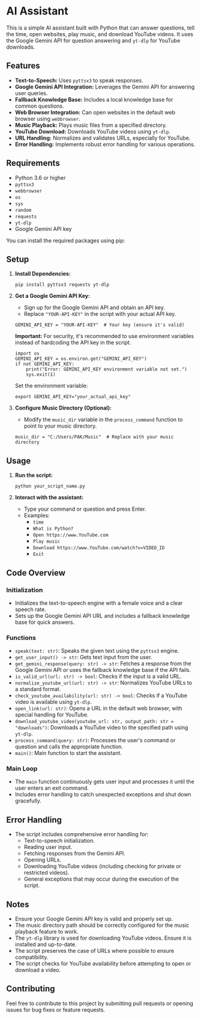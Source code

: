 # AI Assistant

This is a simple AI assistant built with Python that can answer questions, tell the time, open websites, play music, and download YouTube videos. It uses the Google Gemini API for question answering and `yt-dlp` for YouTube downloads.

## Features

*   **Text-to-Speech:** Uses `pyttsx3` to speak responses.
*   **Google Gemini API Integration:** Leverages the Gemini API for answering user queries.
*   **Fallback Knowledge Base:** Includes a local knowledge base for common questions.
*   **Web Browser Integration:** Can open websites in the default web browser using `webbrowser`.
*   **Music Playback:** Plays music files from a specified directory.
*   **YouTube Download:** Downloads YouTube videos using `yt-dlp`.
*   **URL Handling:** Normalizes and validates URLs, especially for YouTube.
*   **Error Handling:** Implements robust error handling for various operations.

## Requirements

*   Python 3.6 or higher
*   `pyttsx3`
*   `webbrowser`
*   `os`
*   `sys`
*   `random`
*   `requests`
*   `yt-dlp`
*   Google Gemini API key

You can install the required packages using pip:


## Setup

1.  **Install Dependencies:**

    ```
    pip install pyttsx3 requests yt-dlp
    ```
2.  **Get a Google Gemini API Key:**

    *   Sign up for the Google Gemini API and obtain an API key.
    *   Replace `"YOUR-API-KEY"` in the script with your actual API key.

    ```
    GEMINI_API_KEY = "YOUR-API-KEY"  # Your key (ensure it's valid)
    ```

    **Important:** For security, it's recommended to use environment variables instead of hardcoding the API key in the script.

    ```
    import os
    GEMINI_API_KEY = os.environ.get("GEMINI_API_KEY")
    if not GEMINI_API_KEY:
        print("Error: GEMINI_API_KEY environment variable not set.")
        sys.exit(1)
    ```

    Set the environment variable:

    ```
    export GEMINI_API_KEY="your_actual_api_key"
    ```
3.  **Configure Music Directory (Optional):**

    *   Modify the `music_dir` variable in the `process_command` function to point to your music directory.

    ```
    music_dir = "C:/Users/PAK/Music"  # Replace with your music directory
    ```

## Usage

1.  **Run the script:**

    ```
    python your_script_name.py
    ```
2.  **Interact with the assistant:**

    *   Type your command or question and press Enter.
    *   Examples:
        *   `time`
        *   `What is Python?`
        *   `Open https://www.YouTube.com`
        *   `Play music`
        *   `Download https://www.YouTube.com/watch?v=VIDEO_ID`
        *   `Exit`

## Code Overview

### Initialization

*   Initializes the text-to-speech engine with a female voice and a clear speech rate.
*   Sets up the Google Gemini API URL and includes a fallback knowledge base for quick answers.

### Functions

*   `speak(text: str)`: Speaks the given text using the `pyttsx3` engine.
*   `get_user_input() -> str`: Gets text input from the user.
*   `get_gemini_response(query: str) -> str`: Fetches a response from the Google Gemini API or uses the fallback knowledge base if the API fails.
*   `is_valid_url(url: str) -> bool`: Checks if the input is a valid URL.
*   `normalize_youtube_url(url: str) -> str`: Normalizes YouTube URLs to a standard format.
*   `check_youtube_availability(url: str) -> bool`: Checks if a YouTube video is available using `yt-dlp`.
*   `open_link(url: str)`: Opens a URL in the default web browser, with special handling for YouTube.
*   `download_youtube_video(youtube_url: str, output_path: str = "downloads")`: Downloads a YouTube video to the specified path using `yt-dlp`.
*   `process_command(query: str)`: Processes the user's command or question and calls the appropriate function.
*   `main()`: Main function to start the assistant.

### Main Loop

*   The `main` function continuously gets user input and processes it until the user enters an exit command.
*   Includes error handling to catch unexpected exceptions and shut down gracefully.

## Error Handling

*   The script includes comprehensive error handling for:
    *   Text-to-speech initialization.
    *   Reading user input.
    *   Fetching responses from the Gemini API.
    *   Opening URLs.
    *   Downloading YouTube videos (including checking for private or restricted videos).
    *   General exceptions that may occur during the execution of the script.

## Notes

*   Ensure your Google Gemini API key is valid and properly set up.
*   The music directory path should be correctly configured for the music playback feature to work.
*   The `yt-dlp` library is used for downloading YouTube videos. Ensure it is installed and up-to-date.
*   The script preserves the case of URLs where possible to ensure compatibility.
*   The script checks for YouTube availability before attempting to open or download a video.

## Contributing

Feel free to contribute to this project by submitting pull requests or opening issues for bug fixes or feature requests.
